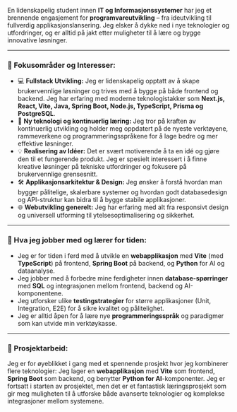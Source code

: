 
En lidenskapelig student innen **IT og Informasjonssystemer** har jeg et brennende engasjement for **programvareutvikling** – fra ideutvikling til fullverdig applikasjonslansering. Jeg elsker å dykke ned i nye teknologier og utfordringer, og er alltid på jakt etter muligheter til å lære og bygge innovative løsninger.

---

### 🎯 Fokusområder og Interesser:

*   💻 **Fullstack Utvikling:** Jeg er lidenskapelig opptatt av å skape brukervennlige løsninger og trives med å bygge på både frontend og backend. Jeg har erfaring med moderne teknologistakker som **Next.js, React, Vite, Java, Spring Boot, Node.js, TypeScript, Prisma og PostgreSQL**.
*   🚀 **Ny teknologi og kontinuerlig læring:** Jeg tror på kraften av kontinuerlig utvikling og holder meg oppdatert på de nyeste verktøyene, rammeverkene og programmeringsspråkene for å lage bedre og mer effektive løsninger.
*   💡 **Realisering av Idéer:** Det er svært motiverende å ta en idé og gjøre den til et fungerende produkt. Jeg er spesielt interessert i å finne kreative løsninger på tekniske utfordringer og fokusere på brukervennlige grensesnitt.
*   🛠️ **Applikasjonsarkitektur & Design:** Jeg ønsker å forstå hvordan man bygger pålitelige, skalerbare systemer og hvordan godt databasedesign og API-struktur kan bidra til å bygge stabile applikasjoner.
*   🌐 **Webutvikling generelt:** Jeg har erfaring med alt fra responsivt design og universell utforming til ytelsesoptimalisering og sikkerhet.

---

### 🌱 Hva jeg jobber med og lærer for tiden:

*   Jeg er for tiden i ferd med å utvikle en **webapplikasjon** med **Vite** (med **TypeScript**) på frontend, **Spring Boot** på backend, og **Python** for AI og dataanalyse.
*   Jeg jobber med å forbedre mine ferdigheter innen **database-spørringer** med **SQL** og integrasjonen mellom frontend, backend og AI-komponentene.
*   Jeg utforsker ulike **testingstrategier** for større applikasjoner (Unit, Integration, E2E) for å sikre kvalitet og pålitelighet.
*   Jeg er alltid åpen for å lære nye **programmeringsspråk** og paradigmer som kan utvide min verktøykasse.


---

### 🚧 Prosjektarbeid:

Jeg er for øyeblikket i gang med et spennende prosjekt hvor jeg kombinerer flere teknologier: Jeg lager en **webapplikasjon** med **Vite** som frontend, **Spring Boot** som backend, og benytter **Python for AI**-komponenter. Jeg er fortsatt i starten av prosjektet, men det er et fantastisk læringsprosjekt som gir meg muligheten til å utforske både avanserte teknologier og komplekse integrasjoner mellom systemene.

